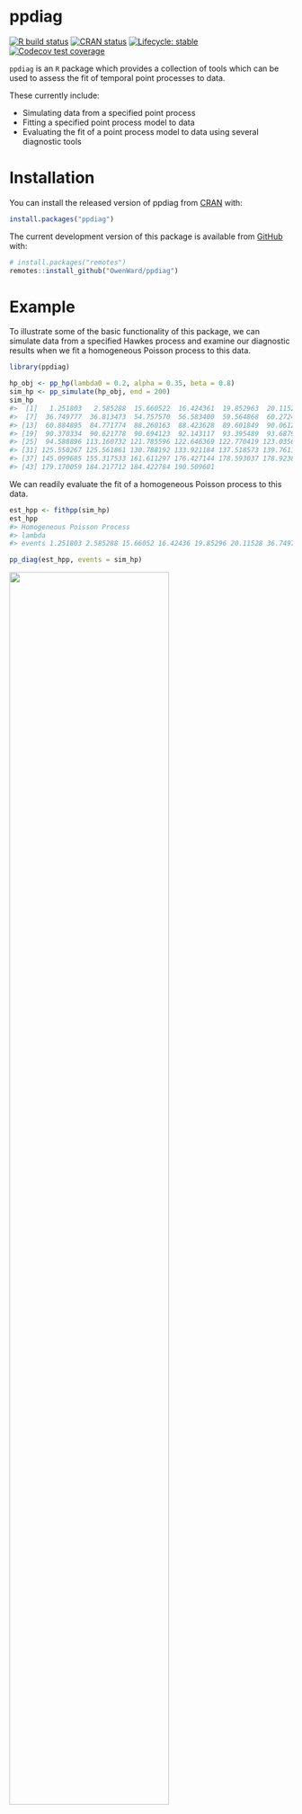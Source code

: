 
<!-- README.md is generated from README.Rmd. Please edit that file -->

# ppdiag

<!-- badges: start -->

[![R build
status](https://github.com/OwenWard/ppdiag/workflows/R-CMD-check/badge.svg)](https://github.com/OwenWard/ppdiag/actions)
[![CRAN
status](https://www.r-pkg.org/badges/version/ppdiag)](https://CRAN.R-project.org/package=ppdiag)
[![Lifecycle:
stable](https://img.shields.io/badge/lifecycle-stable-brightgreen.svg)](https://lifecycle.r-lib.org/articles/stages.html)
[![Codecov test
coverage](https://codecov.io/gh/OwenWard/ppdiag/branch/main/graph/badge.svg)](https://codecov.io/gh/OwenWard/ppdiag?branch=main)
<!-- badges: end -->

`ppdiag` is an `R` package which provides a collection of tools which
can be used to assess the fit of temporal point processes to data.

These currently include:

-   Simulating data from a specified point process
-   Fitting a specified point process model to data
-   Evaluating the fit of a point process model to data using several
    diagnostic tools

# Installation

You can install the released version of ppdiag from
[CRAN](https://CRAN.R-project.org) with:

``` r
install.packages("ppdiag")
```

The current development version of this package is available from
[GitHub](https://github.com/OwenWard/ppdiag) with:

``` r
# install.packages("remotes")
remotes::install_github("OwenWard/ppdiag")
```

# Example

To illustrate some of the basic functionality of this package, we can
simulate data from a specified Hawkes process and examine our diagnostic
results when we fit a homogeneous Poisson process to this data.

``` r
library(ppdiag)

hp_obj <- pp_hp(lambda0 = 0.2, alpha = 0.35, beta = 0.8)
sim_hp <- pp_simulate(hp_obj, end = 200)
sim_hp
#>  [1]   1.251803   2.585288  15.660522  16.424361  19.852963  20.115283
#>  [7]  36.749777  36.813473  54.757570  56.583400  59.564868  60.272463
#> [13]  60.884895  84.771774  88.260163  88.423628  89.601849  90.061292
#> [19]  90.370334  90.621778  90.694123  92.143117  93.395489  93.687936
#> [25]  94.588896 113.160732 121.785596 122.646369 122.770419 123.035607
#> [31] 125.550267 125.561861 130.788192 133.921184 137.518573 139.761132
#> [37] 145.099685 155.317533 161.611297 176.427144 178.593037 178.923897
#> [43] 179.170059 184.217712 184.422784 190.509601
```

We can readily evaluate the fit of a homogeneous Poisson process to this
data.

``` r
est_hpp <- fithpp(sim_hp)
est_hpp
#> Homogeneous Poisson Process 
#> lambda  
#> events 1.251803 2.585288 15.66052 16.42436 19.85296 20.11528 36.74978 36.81347 54.75757 56.5834 59.56487 60.27246 60.8849 84.77177 88.26016 88.42363 89.60185 90.06129 90.37033 90.62178 90.69412 92.14312 93.39549 93.68794 94.5889 113.1607 121.7856 122.6464 122.7704 123.0356 125.5503 125.5619 130.7882 133.9212 137.5186 139.7611 145.0997 155.3175 161.6113 176.4271 178.593 178.9239 179.1701 184.2177 184.4228 190.5096

pp_diag(est_hpp, events = sim_hp)
```

<img src="man/figures/README-fit_hpp-1.png" width="75%" />

    #> 
    #> Raw residual: 0
    #> Pearson residual: -1.421085e-14
    #> 
    #>  One-sample Kolmogorov-Smirnov test
    #> 
    #> data:  r
    #> D = 0.22652, p-value = 0.01481
    #> alternative hypothesis: two-sided

``` r
hp_est <- fithp(events = sim_hp)
pp_diag(hp_est, events = sim_hp)
```

<img src="man/figures/README-fit_hp-1.png" width="75%" />

    #> Raw residual: -0.00519921
    #> Pearson residual: 0.06798623
    #> 
    #>  One-sample Kolmogorov-Smirnov test
    #> 
    #> data:  r
    #> D = 0.10346, p-value = 0.67
    #> alternative hypothesis: two-sided

## Markov Modulated Hawkes Process Example

This is particularly useful for more complex point processes, such as
the Markov Modulated Hawkes Process (MMHP). We can simulate events from
this model and examine the fit of simpler point processes to this data.

``` r
Q <- matrix(c(-0.2, 0.2, 0.1, -0.1), ncol = 2, byrow = TRUE)

mmhp_obj <- pp_mmhp(Q, delta = c(1 / 3, 2 / 3), 
          lambda0 = 0.2,
          lambda1 = .75,
          alpha = 0.4,
          beta = 0.8)

mmhp_obj
#> Markov Modulated Hawkes Process 
#> lambda0  0.2 
#> lambda1  0.75 
#> alpha  0.4 
#> beta  0.8 
#> Q  -0.2 0.1 0.2 -0.1 
#> delta 0.3333333 0.6666667
mmhp_events <- pp_simulate(mmhp_obj, n = 50)
```

We can easily fit a homogeneous Poisson process and visualise the
goodness of fit.

``` r
est_hpp <- fithpp(events = mmhp_events$events)
pp_diag(est_hpp,mmhp_events$events)
```

<img src="man/figures/README-fit_hpp_to_mmhp-1.png" width="75%" />

    #> 
    #> Raw residual: -1
    #> Pearson residual: -1.684459
    #> 
    #>  One-sample Kolmogorov-Smirnov test
    #> 
    #> data:  r
    #> D = 0.27786, p-value = 0.0006626
    #> alternative hypothesis: two-sided

Similarly for a Hawkes process.

``` r
est_hp <- fithp(events = mmhp_events$events)
pp_diag(est_hp,mmhp_events$events)
```

<img src="man/figures/README-fit_hp_to_mmhp-1.png" width="75%" />

    #> Raw residual: -0.6181052
    #> Pearson residual: -2.221529
    #> 
    #>  One-sample Kolmogorov-Smirnov test
    #> 
    #> data:  r
    #> D = 0.078371, p-value = 0.8949
    #> alternative hypothesis: two-sided

We can then compare to the true point process model.

``` r
pp_diag(mmhp_obj, mmhp_events$events)
```

<img src="man/figures/README-fit_mmhp-1.png" width="75%" />

    #> Raw residual: 5.381804
    #> Pearson residual: 2.85359
    #> 
    #>  One-sample Kolmogorov-Smirnov test
    #> 
    #> data:  r
    #> D = 0.12924, p-value = 0.344
    #> alternative hypothesis: two-sided

# Getting help and contributing

Please file any issues
[here](https://github.com/OwenWard/ppdiag/issues). Similarly, we would
be delighted if anyone would like to contribute to this package (such as
adding other point processes, kernel functions). Feel free to take a
look
[here](https://github.com/OwenWard/ppdiag/blob/main/CONTRIBUTING.md) and
reach out with any questions.

# References

-   Wu et al., Diagnostics and Visualization of Point Process Models for
    Event Times on a Social Network, <https://arxiv.org/abs/2001.09359>
